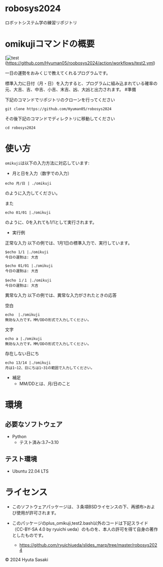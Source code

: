 # robosys2024

ロボットシステム学の練習リポジトリ

# omikujiコマンドの概要
[![test](https://github.com/Hyuman05/robosys2024/action/workflows/test2.yml/badge.svg)(https://github.com/Hyuman05/roobosys2024/action/workflows/test2.yml)

一日の運勢をおみくじで教えてくれるプログラムです。

標準入力に日付（月・日）を入力すると、プログラムに組み込まれている確率の元、大吉、吉、中吉、小吉、末吉、凶、大凶と出力されます。
#準備

下記のコマンドでリポジトリのクローンを行ってください

```
git clone https://github.com/Hyuman05/robosys2024
```

その後下記のコマンドでディレクトリに移動してください

```
cd robosys2024
```

# 使い方

`omikuji`は以下の入力方法に対応しています:

- 月と日を入力（数字での入力）
```
echo 月/日 | ./omikuji
```

のように入力してください。


また

```
echo 01/01 |./omikuji
```

のように、0を入れても1/1として実行されます。

- 実行例

正常な入力
以下の例では、1月1日の標準入力で、実行しています。

```
$echo 1/1 |./omikuji
今日の運勢は: 大吉
```

```
$echo 01/01 |./omikuji
今日の運勢は: 大吉
```

```
$echo １/１ |./omikuji
今日の運勢は: 大吉
```

異常な入力
以下の例では、異常な入力がされたときの応答

空白
```
echo  |./omikuji
無効な入力です。MM/DDの形式で入力してください。
```

文字
```
echo a |./omikuji
無効な入力です。MM/DDの形式で入力してください。
```

存在しない日にち
```
echo 13/14 |./omikuji
月は1~12、日にちは1~31の範囲で入力してください。
```
- 補足
  - MM/DDとは、月/日のこと
# 環境

## 必要なソフトウェア
- Python
    - テスト済み:3.7~3.10

## テスト環境
- Ubuntu 22.04 LTS

# ライセンス
- このソフトウェアパッケージは、３条項BSDライセンスの下、再頒布>および使用が許可されます。

- このパッケージのplus_omikuji,test2.bash以外のコードは下記スライド（CC-BY-SA 4.0 by ryuichi ueda）のものを、本人の許可を得て自身の著作としたものです。
  - https://github.com/ryuichiueda/slides_marp/tree/master/robosys2024

© 2024 Hyuta Sasaki
